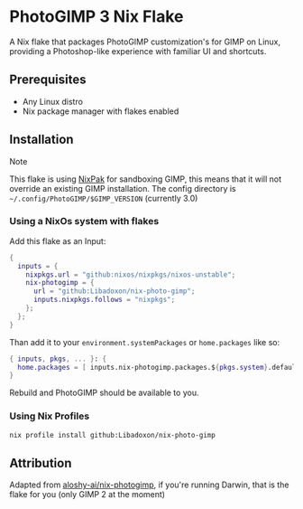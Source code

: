 # PhotoGIMP 3 Nix Flake
A Nix flake that packages PhotoGIMP customization's for GIMP on Linux, providing a Photoshop-like experience with familiar UI and shortcuts.

## Prerequisites
- Any Linux distro
- Nix package manager with flakes enabled

## Installation
> [!NOTE]
> This flake is using [NixPak](https://github.com/nixpak/nixpak) for sandboxing GIMP, this means that it will not override an existing GIMP installation. The config directory is `~/.config/PhotoGIMP/$GIMP_VERSION` (currently 3.0)

### Using a NixOs system with flakes
Add this flake as an Input:
```nix
{
  inputs = {
    nixpkgs.url = "github:nixos/nixpkgs/nixos-unstable";
    nix-photogimp = {
      url = "github:Libadoxon/nix-photo-gimp";
      inputs.nixpkgs.follows = "nixpkgs";
    };
  };
}
```
Than add it to your `environment.systemPackages` or `home.packages` like so:
```nix
{ inputs, pkgs, ... }: {
  home.packages = [ inputs.nix-photogimp.packages.${pkgs.system}.default ];
}
```
Rebuild and PhotoGIMP should be available to you.

### Using Nix Profiles
```bash
nix profile install github:Libadoxon/nix-photo-gimp
```

## Attribution
Adapted from [aloshy-ai/nix-photogimp](https://github.com/aloshy-ai/nix-photogimp), if you're running Darwin, that is the flake for you (only GIMP 2 at the moment)
